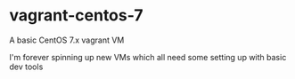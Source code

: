 vagrant-centos-7
================

A basic CentOS 7.x vagrant VM

I'm forever spinning up new VMs which all need some setting up with basic dev tools
